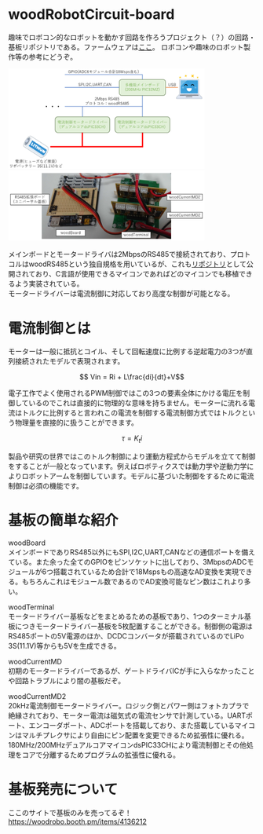 # woodRobotCircuit-board
趣味でロボコン的なロボットを動かす回路を作ろうプロジェクト（？）の回路・基板リポジトリである。ファームウェアは[ここ](https://github.com/woodrobo/woodRobotCircuit-firmware)。
ロボコンや趣味のロボット製作等の参考にどうぞ。  

<img src="./add_info/woodRobotCircuit_system.PNG" alt="システム概要" width="400"/>  
<img src="./add_info/woodRobotCircuit_picture.PNG" alt="実際の基板たち" width="400"/>  

メインボードとモータードライバは2MbpsのRS485で接続されており、プロトコルはwoodRS485という独自規格を用いているが、これも[リポジトリ](https://github.com/woodrobo/wood_rs485)として公開されており、C言語が使用できるマイコンであればどのマイコンでも移植できるよう実装されている。  
モータードライバーは電流制御に対応しており高度な制御が可能となる。  

# 電流制御とは
モーターは一般に抵抗とコイル、そして回転速度に比例する逆起電力の3つが直列接続されたモデルで表現されます。  

$$ Vin = Ri + L\frac{di}{dt}+V$$

電子工作でよく使用されるPWM制御ではこの3つの要素全体にかける電圧を制御しているのでこれは直接的に物理的な意味を持ちません。モーターに流れる電流はトルクに比例すると言われこの電流を制御する電流制御方式ではトルクという物理量を直接的に扱うことができます。

$$ \tau = K_t i $$

製品や研究の世界ではこのトルク制御により運動方程式からモデルを立てて制御をすることが一般となっています。例えばロボティクスでは動力学や逆動力学によりロボットアームを制御しています。モデルに基づいた制御をするために電流制御は必須の機能です。

# 基板の簡単な紹介
woodBoard  
メインボードでありRS485以外にもSPI,I2C,UART,CANなどの通信ポートを備えている。また余った全てのGPIOをピンソケットに出しており、3MbpsのADCモジュールが6つ搭載されているため合計で18Mspsもの高速なAD変換を実現できる。もちろんこれはモジュール数であるのでAD変換可能なピン数はこれより多い。

woodTerminal  
モータードライバー基板などをまとめるための基板であり、1つのターミナル基板につきモータードライバー基板を5枚配置することができる。制御側の電源はRS485ポートの5V電源のほか、DCDCコンバータが搭載されているのでLiPo 3S(11.1V)等からも5Vを生成できる。
  
woodCurrentMD  
初期のモータードライバーであるが、ゲートドライバICが手に入らなかったことや回路トラブルにより闇の基板だぞ。

woodCurrentMD2  
20kHz電流制御モータードライバー。ロジック側とパワー側はフォトカプラで絶縁されており、モーター電流は磁気式の電流センサで計測している。UARTポート、エンコーダポート、ADCポートを搭載しており、また搭載しているマイコンはマルチプレクサにより自由にピン配置を変更できるため拡張性に優れる。180MHz/200MHzデュアルコアマイコンdsPIC33CHにより電流制御とその他処理をコアで分離するためプログラムの拡張性に優れる。  

# 基板発売について  
ここのサイトで基板のみを売ってるぞ！  
https://woodrobo.booth.pm/items/4136212
